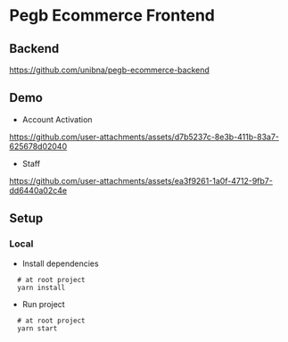 # Pegb Ecommerce Frontend

## Backend
https://github.com/unibna/pegb-ecommerce-backend

## Demo
- Account Activation

https://github.com/user-attachments/assets/d7b5237c-8e3b-411b-83a7-625678d02040

- Staff

https://github.com/user-attachments/assets/ea3f9261-1a0f-4712-9fb7-dd6440a02c4e

## Setup
### Local

- Install dependencies
```
  # at root project
  yarn install
```

- Run project
```
  # at root project
  yarn start
```
